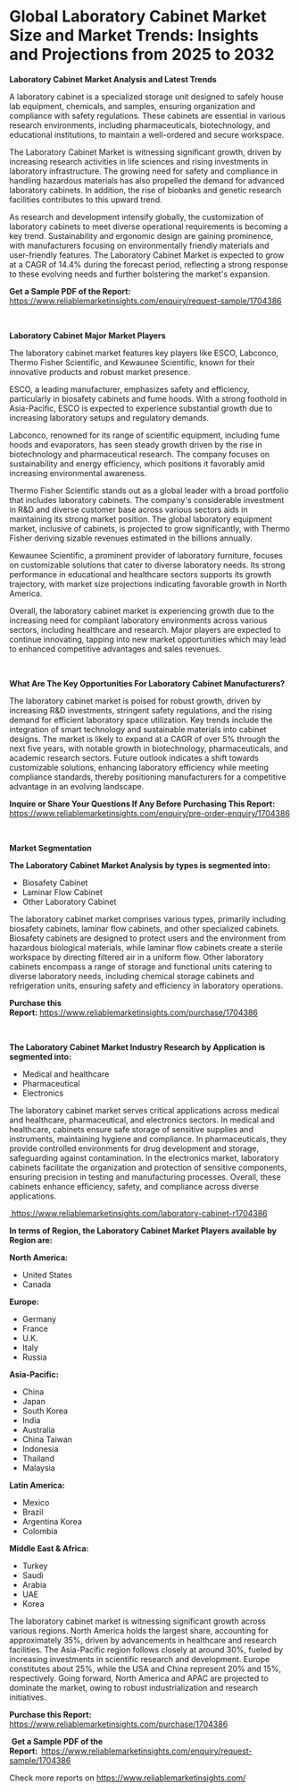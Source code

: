 <p><h1>Global Laboratory Cabinet Market Size and Market Trends: Insights and Projections from 2025 to 2032</h1></p><p><strong>Laboratory Cabinet Market Analysis and Latest Trends</strong></p>
<p><p>A laboratory cabinet is a specialized storage unit designed to safely house lab equipment, chemicals, and samples, ensuring organization and compliance with safety regulations. These cabinets are essential in various research environments, including pharmaceuticals, biotechnology, and educational institutions, to maintain a well-ordered and secure workspace.</p><p>The Laboratory Cabinet Market is witnessing significant growth, driven by increasing research activities in life sciences and rising investments in laboratory infrastructure. The growing need for safety and compliance in handling hazardous materials has also propelled the demand for advanced laboratory cabinets. In addition, the rise of biobanks and genetic research facilities contributes to this upward trend.</p><p>As research and development intensify globally, the customization of laboratory cabinets to meet diverse operational requirements is becoming a key trend. Sustainability and ergonomic design are gaining prominence, with manufacturers focusing on environmentally friendly materials and user-friendly features. The Laboratory Cabinet Market is expected to grow at a CAGR of 14.4% during the forecast period, reflecting a strong response to these evolving needs and further bolstering the market's expansion.</p></p>
<p><strong>Get a Sample PDF of the Report:&nbsp;</strong> <a href="https://www.reliablemarketinsights.com/enquiry/request-sample/1704386?utm_campaign=3167&utm_medium=2&utm_source=Github&utm_content=ia&utm_term=27032025&utm_id=laboratory-cabinet">https://www.reliablemarketinsights.com/enquiry/request-sample/1704386</a></p>
<p>&nbsp;</p>
<p><strong>Laboratory Cabinet Major Market Players</strong></p>
<p><p>The laboratory cabinet market features key players like ESCO, Labconco, Thermo Fisher Scientific, and Kewaunee Scientific, known for their innovative products and robust market presence. </p><p>ESCO, a leading manufacturer, emphasizes safety and efficiency, particularly in biosafety cabinets and fume hoods. With a strong foothold in Asia-Pacific, ESCO is expected to experience substantial growth due to increasing laboratory setups and regulatory demands.</p><p>Labconco, renowned for its range of scientific equipment, including fume hoods and evaporators, has seen steady growth driven by the rise in biotechnology and pharmaceutical research. The company focuses on sustainability and energy efficiency, which positions it favorably amid increasing environmental awareness.</p><p>Thermo Fisher Scientific stands out as a global leader with a broad portfolio that includes laboratory cabinets. The company's considerable investment in R&D and diverse customer base across various sectors aids in maintaining its strong market position. The global laboratory equipment market, inclusive of cabinets, is projected to grow significantly, with Thermo Fisher deriving sizable revenues estimated in the billions annually.</p><p>Kewaunee Scientific, a prominent provider of laboratory furniture, focuses on customizable solutions that cater to diverse laboratory needs. Its strong performance in educational and healthcare sectors supports its growth trajectory, with market size projections indicating favorable growth in North America.</p><p>Overall, the laboratory cabinet market is experiencing growth due to the increasing need for compliant laboratory environments across various sectors, including healthcare and research. Major players are expected to continue innovating, tapping into new market opportunities which may lead to enhanced competitive advantages and sales revenues.</p></p>
<p>&nbsp;</p>
<p><strong>What Are The Key Opportunities For Laboratory Cabinet Manufacturers?</strong></p>
<p><p>The laboratory cabinet market is poised for robust growth, driven by increasing R&D investments, stringent safety regulations, and the rising demand for efficient laboratory space utilization. Key trends include the integration of smart technology and sustainable materials into cabinet designs. The market is likely to expand at a CAGR of over 5% through the next five years, with notable growth in biotechnology, pharmaceuticals, and academic research sectors. Future outlook indicates a shift towards customizable solutions, enhancing laboratory efficiency while meeting compliance standards, thereby positioning manufacturers for a competitive advantage in an evolving landscape.</p></p>
<p><strong>Inquire or Share Your Questions If Any Before Purchasing This Report:</strong> <a href="https://www.reliablemarketinsights.com/enquiry/pre-order-enquiry/1704386?utm_campaign=3167&utm_medium=2&utm_source=Github&utm_content=ia&utm_term=27032025&utm_id=laboratory-cabinet">https://www.reliablemarketinsights.com/enquiry/pre-order-enquiry/1704386</a></p>
<p>&nbsp;</p>
<p><strong>Market Segmentation</strong></p>
<p><strong>The Laboratory Cabinet Market Analysis by types is segmented into:</strong></p>
<p><ul><li>Biosafety Cabinet</li><li>Laminar Flow Cabinet</li><li>Other Laboratory Cabinet</li></ul></p>
<p><p>The laboratory cabinet market comprises various types, primarily including biosafety cabinets, laminar flow cabinets, and other specialized cabinets. Biosafety cabinets are designed to protect users and the environment from hazardous biological materials, while laminar flow cabinets create a sterile workspace by directing filtered air in a uniform flow. Other laboratory cabinets encompass a range of storage and functional units catering to diverse laboratory needs, including chemical storage cabinets and refrigeration units, ensuring safety and efficiency in laboratory operations.</p></p>
<p><strong>Purchase this Report:&nbsp;</strong><a href="https://www.reliablemarketinsights.com/purchase/1704386?utm_campaign=3167&utm_medium=2&utm_source=Github&utm_content=ia&utm_term=27032025&utm_id=laboratory-cabinet">https://www.reliablemarketinsights.com/purchase/1704386</a></p>
<p>&nbsp;</p>
<p><strong>The Laboratory Cabinet Market Industry Research by Application is segmented into:</strong></p>
<p><ul><li>Medical and healthcare</li><li>Pharmaceutical</li><li>Electronics</li></ul></p>
<p><p>The laboratory cabinet market serves critical applications across medical and healthcare, pharmaceutical, and electronics sectors. In medical and healthcare, cabinets ensure safe storage of sensitive supplies and instruments, maintaining hygiene and compliance. In pharmaceuticals, they provide controlled environments for drug development and storage, safeguarding against contamination. In the electronics market, laboratory cabinets facilitate the organization and protection of sensitive components, ensuring precision in testing and manufacturing processes. Overall, these cabinets enhance efficiency, safety, and compliance across diverse applications.</p></p>
<p><a href="https://www.reliablemarketinsights.com/laboratory-cabinet-r1704386?utm_campaign=3167&utm_medium=2&utm_source=Github&utm_content=ia&utm_term=27032025&utm_id=laboratory-cabinet">&nbsp;https://www.reliablemarketinsights.com/laboratory-cabinet-r1704386</a></p>
<p><strong>In terms of Region, the Laboratory Cabinet Market Players available by Region are:</strong></p>
<p>
    <p> <strong> North America: </strong>
        <ul>
            <li>United States</li>
            <li>Canada</li>
        </ul>
        </p> 
    <p> <strong> Europe: </strong>
        <ul>
            <li>Germany</li>
            <li>France</li>
            <li>U.K.</li>
            <li>Italy</li>
            <li>Russia</li>
        </ul>
        </p> 
    <p> <strong> Asia-Pacific: </strong>
        <ul>
            <li>China</li>
            <li>Japan</li>
            <li>South Korea</li>
            <li>India</li>
            <li>Australia</li>
            <li>China Taiwan</li>
            <li>Indonesia</li>
            <li>Thailand</li>
            <li>Malaysia</li>
        </ul>
        </p> 
    <p> <strong> Latin America: </strong>
        <ul>
            <li>Mexico</li>
            <li>Brazil</li>
            <li>Argentina Korea</li>
            <li>Colombia</li>
        </ul>
        </p> 
    <p> <strong> Middle East & Africa: </strong>
        <ul>
            <li>Turkey</li>
            <li>Saudi</li>
            <li>Arabia</li>
            <li>UAE</li>
            <li>Korea</li>
        </ul>
    </p>
    </p>
<p><p>The laboratory cabinet market is witnessing significant growth across various regions. North America holds the largest share, accounting for approximately 35%, driven by advancements in healthcare and research facilities. The Asia-Pacific region follows closely at around 30%, fueled by increasing investments in scientific research and development. Europe constitutes about 25%, while the USA and China represent 20% and 15%, respectively. Going forward, North America and APAC are projected to dominate the market, owing to robust industrialization and research initiatives.</p></p>
<p><strong>Purchase this Report: </strong><a href="https://www.reliablemarketinsights.com/purchase/1704386?utm_campaign=3167&utm_medium=2&utm_source=Github&utm_content=ia&utm_term=27032025&utm_id=laboratory-cabinet">https://www.reliablemarketinsights.com/purchase/1704386</a></p>
<p>&nbsp;<strong>Get a Sample PDF of the Report:&nbsp;&nbsp;</strong><a href="https://www.reliablemarketinsights.com/enquiry/request-sample/1704386?utm_campaign=3167&utm_medium=2&utm_source=Github&utm_content=ia&utm_term=27032025&utm_id=laboratory-cabinet">https://www.reliablemarketinsights.com/enquiry/request-sample/1704386</a></p>
<p><strong></strong></p>
<p>Check more reports on <a href="https://www.reliablemarketinsights.com/?utm_campaign=3167&utm_medium=2&utm_source=Github&utm_content=ia&utm_term=27032025&utm_id=laboratory-cabinet">https://www.reliablemarketinsights.com/</a></p>